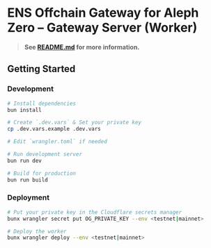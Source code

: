 # ENS Offchain Gateway for Aleph Zero – Gateway Server (Worker)

> **See [README.md](../../README.md) for more information.**

## Getting Started

### Development

```bash
# Install dependencies
bun install

# Create `.dev.vars` & Set your private key
cp .dev.vars.example .dev.vars

# Edit `wrangler.toml` if needed

# Run development server
bun run dev

# Build for production
bun run build
```

### Deployment

```bash
# Put your private key in the Cloudflare secrets manager
bunx wrangler secret put OG_PRIVATE_KEY --env <testnet|mainnet>

# Deploy the worker
bunx wrangler deploy --env <testnet|mainnet>
```
